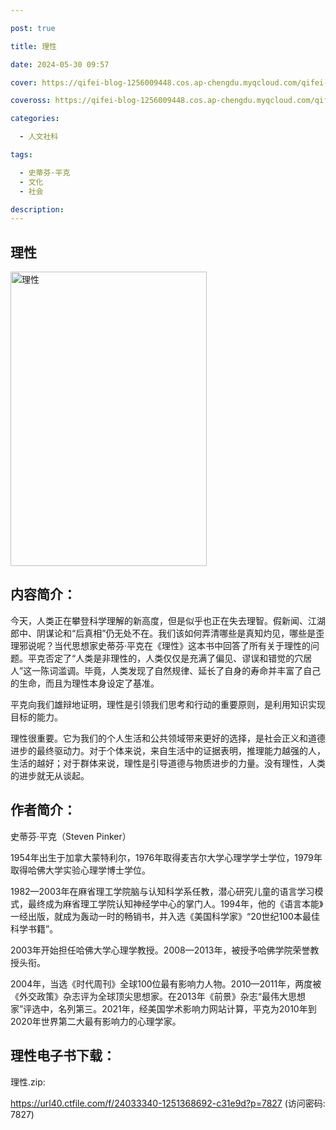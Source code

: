 ```yaml
---

post: true

title: 理性

date: 2024-05-30 09:57

cover: https://qifei-blog-1256009448.cos.ap-chengdu.myqcloud.com/qifei-blog/64c0918d1ddac507cc6c8384.jpg

coveross: https://qifei-blog-1256009448.cos.ap-chengdu.myqcloud.com/qifei-blog/64c0918d1ddac507cc6c8384.jpg

categories:

  - 人文社科

tags:

  - 史蒂芬·平克
  - 文化
  - 社会

description:
---
```


## 理性

<img alt="理性" class="aligncenter loading" data-was-processed="true" decoding="async" fetchpriority="high" height="471" src="https://qifei-blog-1256009448.cos.ap-chengdu.myqcloud.com/qifei-blog/64c0918d1ddac507cc6c8384.jpg" style="cursor: zoom-in;" width="314"/>

## 内容简介：

今天，人类正在攀登科学理解的新高度，但是似乎也正在失去理智。假新闻、江湖郎中、阴谋论和“后真相”仍无处不在。我们该如何弄清哪些是真知灼见，哪些是歪理邪说呢？当代思想家史蒂芬·平克在《理性》这本书中回答了所有关于理性的问题。平克否定了“人类是非理性的，人类仅仅是充满了偏见、谬误和错觉的穴居人”这一陈词滥调。毕竟，人类发现了自然规律、延长了自身的寿命并丰富了自己的生命，而且为理性本身设定了基准。

平克向我们雄辩地证明，理性是引领我们思考和行动的重要原则，是利用知识实现目标的能力。

理性很重要。它为我们的个人生活和公共领域带来更好的选择，是社会正义和道德进步的最终驱动力。对于个体来说，来自生活中的证据表明，推理能力越强的人，生活的越好；对于群体来说，理性是引导道德与物质进步的力量。没有理性，人类的进步就无从谈起。

## 作者简介：

史蒂芬·平克（Steven Pinker）

1954年出生于加拿大蒙特利尔，1976年取得麦吉尔大学心理学学士学位，1979年取得哈佛大学实验心理学博士学位。

1982—2003年在麻省理工学院脑与认知科学系任教，潜心研究儿童的语言学习模式，最终成为麻省理工学院认知神经学中心的掌门人。1994年，他的《语言本能》一经出版，就成为轰动一时的畅销书，并入选《美国科学家》“20世纪100本最佳科学书籍”。

2003年开始担任哈佛大学心理学教授。2008—2013年，被授予哈佛学院荣誉教授头衔。

2004年，当选《时代周刊》全球100位最有影响力人物。2010—2011年，两度被《外交政策》杂志评为全球顶尖思想家。在2013年《前景》杂志“最伟大思想家”评选中，名列第三。2021年，经美国学术影响力网站计算，平克为2010年到2020年世界第二大最有影响力的心理学家。

## 理性电子书下载：

理性.zip: 

https://url40.ctfile.com/f/24033340-1251368692-c31e9d?p=7827 (访问密码: 7827)
